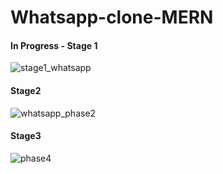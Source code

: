 # Whatsapp-clone-MERN

#### In Progress - Stage 1
![stage1_whatsapp](https://user-images.githubusercontent.com/43662680/97640327-e0ea8280-1a16-11eb-9e67-0abbdc015ccd.png)

#### Stage2
![whatsapp_phase2](https://user-images.githubusercontent.com/43662680/97656029-cdeaa900-1a3c-11eb-8f1c-1ccc2fafb2ec.png)

#### Stage3
![phase4](https://user-images.githubusercontent.com/43662680/97656026-cd521280-1a3c-11eb-8a65-8a1079bf994f.png)
